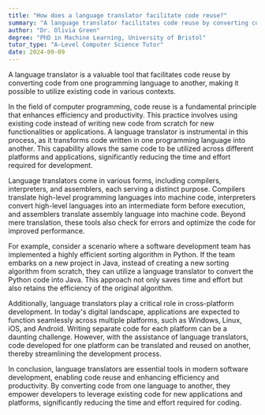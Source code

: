 ```yaml
---
title: "How does a language translator facilitate code reuse?"
summary: "A language translator facilitates code reuse by converting code from one programming language to another, enabling its reuse in different contexts."
author: "Dr. Olivia Green"
degree: "PhD in Machine Learning, University of Bristol"
tutor_type: "A-Level Computer Science Tutor"
date: 2024-09-09
---
```


A language translator is a valuable tool that facilitates code reuse by converting code from one programming language to another, making it possible to utilize existing code in various contexts.

In the field of computer programming, code reuse is a fundamental principle that enhances efficiency and productivity. This practice involves using existing code instead of writing new code from scratch for new functionalities or applications. A language translator is instrumental in this process, as it transforms code written in one programming language into another. This capability allows the same code to be utilized across different platforms and applications, significantly reducing the time and effort required for development.

Language translators come in various forms, including compilers, interpreters, and assemblers, each serving a distinct purpose. Compilers translate high-level programming languages into machine code, interpreters convert high-level languages into an intermediate form before execution, and assemblers translate assembly language into machine code. Beyond mere translation, these tools also check for errors and optimize the code for improved performance.

For example, consider a scenario where a software development team has implemented a highly efficient sorting algorithm in Python. If the team embarks on a new project in Java, instead of creating a new sorting algorithm from scratch, they can utilize a language translator to convert the Python code into Java. This approach not only saves time and effort but also retains the efficiency of the original algorithm.

Additionally, language translators play a critical role in cross-platform development. In today's digital landscape, applications are expected to function seamlessly across multiple platforms, such as Windows, Linux, iOS, and Android. Writing separate code for each platform can be a daunting challenge. However, with the assistance of language translators, code developed for one platform can be translated and reused on another, thereby streamlining the development process.

In conclusion, language translators are essential tools in modern software development, enabling code reuse and enhancing efficiency and productivity. By converting code from one language to another, they empower developers to leverage existing code for new applications and platforms, significantly reducing the time and effort required for coding.
    